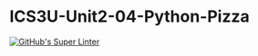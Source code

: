 # ICS3U-Unit2-04-Python-Pizza


[![GitHub's Super Linter](https://github.com/sydneykuhn/ICS3U-Unit2-04-Python-Pizza/workflows/GitHub's%20Super%20Linter/badge.svg)](https://github.com/sydneykuhn/ICS3U-Unit2-04-Python-Pizza/actions)

